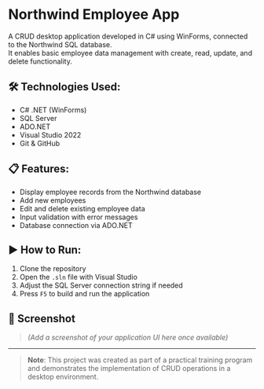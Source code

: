# Northwind Employee App

A CRUD desktop application developed in C# using WinForms, connected to the Northwind SQL database.  
It enables basic employee data management with create, read, update, and delete functionality.

## 🛠 Technologies Used:
- C# .NET (WinForms)
- SQL Server
- ADO.NET
- Visual Studio 2022
- Git & GitHub

## 📋 Features:
- Display employee records from the Northwind database
- Add new employees
- Edit and delete existing employee data
- Input validation with error messages
- Database connection via ADO.NET

## ▶️ How to Run:
1. Clone the repository
2. Open the `.sln` file with Visual Studio
3. Adjust the SQL Server connection string if needed
4. Press `F5` to build and run the application

## 📸 Screenshot
> *(Add a screenshot of your application UI here once available)*

---

> **Note**: This project was created as part of a practical training program and demonstrates the implementation of CRUD operations in a desktop environment.
